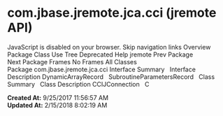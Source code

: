 # com.jbase.jremote.jca.cci (jremote   API)

JavaScript is disabled on your browser. Skip navigation links Overview Package Class Use Tree Deprecated Help jremote Prev Package Next Package Frames No Frames All Classes Package com.jbase.jremote.jca.cci Interface Summary   Interface Description DynamicArrayRecord   SubroutineParametersRecord   Class Summary   Class Description CCIJConnection   C  

**Created At:** 9/25/2017 11:56:57 AM  
**Updated At:** 2/15/2018 8:02:19 AM  

